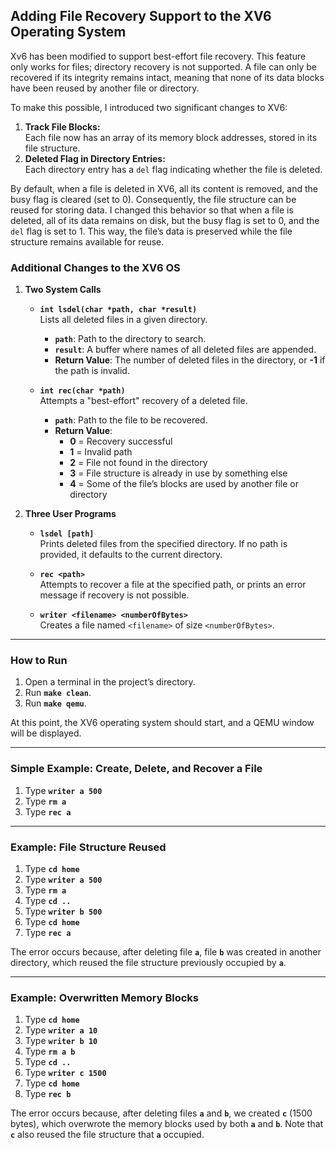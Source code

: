 ## Adding File Recovery Support to the XV6 Operating System

Xv6 has been modified to support best-effort file recovery. This feature only works for files; directory recovery is not supported. A file can only be recovered if its integrity remains intact, meaning that none of its data blocks have been reused by another file or directory.<br/>

To make this possible, I introduced two significant changes to XV6:<br/>
1. **Track File Blocks:**  
   Each file now has an array of its memory block addresses, stored in its file structure.  
2. **Deleted Flag in Directory Entries:**  
   Each directory entry has a `del` flag indicating whether the file is deleted.  

By default, when a file is deleted in XV6, all its content is removed, and the busy flag is cleared (set to 0). Consequently, the file structure can be reused for storing data. I changed this behavior so that when a file is deleted, all of its data remains on disk, but the busy flag is set to 0, and the `del` flag is set to 1. This way, the file’s data is preserved while the file structure remains available for reuse.<br/>

### Additional Changes to the XV6 OS

1. **Two System Calls**  
    - **`int lsdel(char *path, char *result)`**  
      Lists all deleted files in a given directory.  
      - **`path`**: Path to the directory to search.  
      - **`result`**: A buffer where names of all deleted files are appended.  
      - **Return Value**: The number of deleted files in the directory, or **-1** if the path is invalid.  

    - **`int rec(char *path)`**  
      Attempts a "best-effort" recovery of a deleted file.  
      - **`path`**: Path to the file to be recovered.  
      - **Return Value**:  
        - **0** = Recovery successful  
        - **1** = Invalid path  
        - **2** = File not found in the directory  
        - **3** = File structure is already in use by something else  
        - **4** = Some of the file’s blocks are used by another file or directory  

2. **Three User Programs**  
    - **`lsdel [path]`**  
      Prints deleted files from the specified directory. If no path is provided, it defaults to the current directory.  
      
    - **`rec <path>`**  
      Attempts to recover a file at the specified path, or prints an error message if recovery is not possible.  
      
    - **`writer <filename> <numberOfBytes>`**  
      Creates a file named `<filename>` of size `<numberOfBytes>`.  

---

### How to Run

1. Open a terminal in the project’s directory.  
2. Run **`make clean`**.  
3. Run **`make qemu`**.  

At this point, the XV6 operating system should start, and a QEMU window will be displayed.<br/>

---

### Simple Example: Create, Delete, and Recover a File

1. Type **`writer a 500`**  
2. Type **`rm a`**  
3. Type **`rec a`**  

---

### Example: File Structure Reused

1. Type **`cd home`**  
2. Type **`writer a 500`**  
3. Type **`rm a`**  
4. Type **`cd ..`**  
5. Type **`writer b 500`**  
6. Type **`cd home`**  
7. Type **`rec a`**  

The error occurs because, after deleting file **`a`**, file **`b`** was created in another directory, which reused the file structure previously occupied by **`a`**.

---

### Example: Overwritten Memory Blocks

1. Type **`cd home`**  
2. Type **`writer a 10`**  
3. Type **`writer b 10`**  
4. Type **`rm a b`**  
5. Type **`cd ..`**  
6. Type **`writer c 1500`**  
7. Type **`cd home`**  
8. Type **`rec b`**  

The error occurs because, after deleting files **`a`** and **`b`**, we created **`c`** (1500 bytes), which overwrote the memory blocks used by both **`a`** and **`b`**. Note that **`c`** also reused the file structure that **`a`** occupied.
